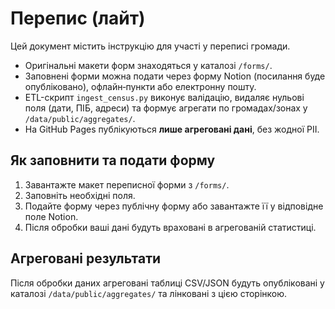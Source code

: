 # Перепис (лайт)

Цей документ містить інструкцію для участі у переписі громади.

- Оригінальні макети форм знаходяться у каталозі `/forms/`.
- Заповнені форми можна подати через форму Notion (посилання буде опубліковано), офлайн‑пункти або електронну пошту.
- ETL-скрипт `ingest_census.py` виконує валідацію, видаляє нульові поля (дати, ПІБ, адреси) та формує агрегати по громадах/зонах у `/data/public/aggregates/`.  
- На GitHub Pages публікуються **лише агреговані дані**, без жодної PII.

## Як заповнити та подати форму

1. Завантажте макет переписної форми з `/forms/`.
2. Заповніть необхідні поля.
3. Подайте форму через публічну форму або завантажте її у відповідне поле Notion.
4. Після обробки ваші дані будуть враховані в агрегованій статистиці.

## Агреговані результати

Після обробки даних агреговані таблиці CSV/JSON будуть опубліковані у каталозі `/data/public/aggregates/` та лінковані з цією сторінкою.
